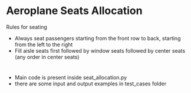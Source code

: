 # Aeroplane Seats Allocation

Rules for seating
* Always seat passengers starting from the front row to back, starting from the left to
the right
* Fill aisle seats first followed by window seats followed by center seats (any order in
center seats)


# 

* Main code is present inside seat_allocation.py
* there are some input and output examples in test_cases folder
